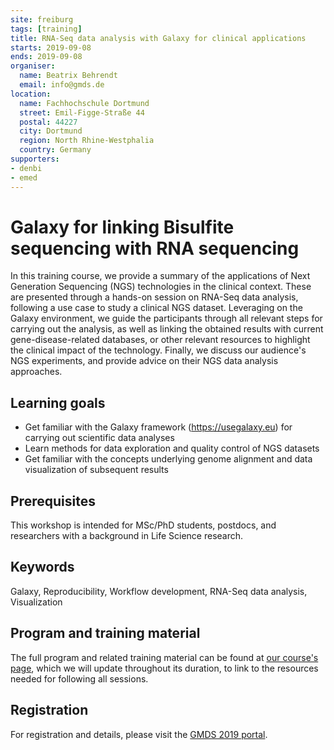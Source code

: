 ```yaml
---
site: freiburg
tags: [training]
title: RNA-Seq data analysis with Galaxy for clinical applications
starts: 2019-09-08
ends: 2019-09-08
organiser:
  name: Beatrix Behrendt
  email: info@gmds.de
location:
  name: Fachhochschule Dortmund
  street: Emil-Figge-Straße 44
  postal: 44227
  city: Dortmund
  region: North Rhine-Westphalia
  country: Germany
supporters:
- denbi
- emed
---
```


# Galaxy for linking Bisulfite sequencing with RNA sequencing
In this training course, we provide a summary of the applications of Next Generation Sequencing (NGS) technologies in the clinical context. These are presented through a hands-on session on RNA-Seq data analysis, following a use case to study a clinical NGS dataset. Leveraging on the Galaxy environment, we guide the participants through all relevant steps for carrying out the analysis, as well as linking the obtained results with current gene-disease-related databases, or other relevant resources to highlight the clinical impact of the technology. Finally, we discuss our audience's NGS experiments, and provide advice on their NGS data analysis approaches.

## Learning goals
- Get familiar with the Galaxy framework (https://usegalaxy.eu) for carrying out scientific data analyses
- Learn methods for data exploration and quality control of NGS datasets
- Get familiar with the concepts underlying genome alignment and data visualization of subsequent results

## Prerequisites
This workshop is intended for MSc/PhD students, postdocs, and researchers with a background in Life Science research.

## Keywords
Galaxy, Reproducibility, Workflow development, RNA-Seq data analysis, Visualization

## Program and training material
The full program and related training material can be found at [our course's page](https://github.com/destairdenbi/trainings/tree/master/2019-09-08_denbi_training_at_gmds_dortmund), which we will update throughout its duration, to link to the resources needed for following all sessions.

## Registration
For registration and details, please visit the [GMDS 2019 portal](https://gmds.de).

